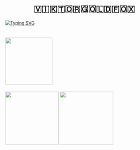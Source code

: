 <!DOCTYPE html>
<html lang="en">
<head>
    <meta charset="UTF-8">
    <meta name="viewport" content="width=device-width, initial-scale=1.0">
</head>
<body>
  <h1 align="center">​🇻​​🇮​​🇰​​🇹​​🇴​​🇷​​🇬​​🇴​​🇱​​🇩​​🇫​​🇴​​🇽​
  </h1>
  <a href="https://git.io/typing-svg"><img src="https://readme-typing-svg.herokuapp.com?font=Fira+Code&weight=300&size=18&duration=4500&pause=20000&multiline=true&random=false&width=435&lines=%E1%B4%8D%CA%8F+%C9%AA%E1%B4%85%E1%B4%87%E1%B4%80%EA%9C%B1+%E1%B4%84%E1%B4%8F%E1%B4%8D%E1%B4%87+%E1%B4%9B%E1%B4%8F+%CA%9F%C9%AA%EA%9C%B0%E1%B4%87+%C9%AA%C9%B4+%E1%B4%87%E1%B4%A0%E1%B4%87%CA%80%CA%8F+%CA%9F%C9%AA%C9%B4%E1%B4%87+%E1%B4%8F%EA%9C%B0+%E1%B4%84%E1%B4%8F%E1%B4%85%E1%B4%87." alt="Typing SVG" /></a>

  <h1>
  </h1>
  <span>
      <img src="http://github-profile-summary-cards.vercel.app/api/cards/profile-details?username=ViktorGoldFox&theme=github_dark" height="150"/>
  </span>
  <h3>
  </h3>
  <span>
    <img src="http://github-profile-summary-cards.vercel.app/api/cards/repos-per-language?username=ViktorGoldFox&theme=github_dark" height="170"/>
    <img src="http://github-profile-summary-cards.vercel.app/api/cards/productive-time?username=ViktorGoldFox&theme=github_dark" height="170"/>
  </span>
  </body>
</html>
